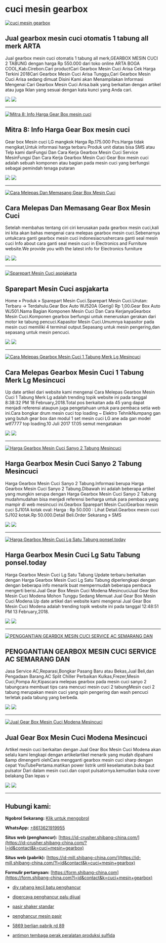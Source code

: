 # cuci mesin gearbox

<a href="https://swt.shibang-china.com/?l=id&img&k=cuci+mesin+gearbox" target="_blank">![cuci mesin gearbox](http://static.shibang-china.com/all-800x300/957.jpg)</a>

## Jual gearbox mesin cuci otomatis 1 tabung all merk ARTA
Jual gearbox mesin cuci otomatis 1 tabung all merk,GEARBOX MESIN CUCI 2 TABUNG dengan harga Rp 550.000 dari toko online ARTA BOGA COOL,Kab.Cirebon.Cari productCari Gearbox Mesin Cuci Arisa Cek Harga Terkini 2018Cari Gearbox Mesin Cuci Arisa Tunggu,Cari Gearbox Mesin Cuci Arisa sedang dimuat Disini Kami akan Menampilakan Informasi Mengenai Cari Gearbox Mesin Cuci Arisa.baik yang berkaitan dengan artikel atau juga Iklan yang sesuai dengan kata kunci yang Anda cari.


<a href="https://whatsapp.shibangsoft.com/WhatsApp.php" target="_blank" title="WhatsApp">![](http://static.shibang-china.com/icon/whatsapp.png)</a> <a href="https://swt.shibang-china.com/?l=id&icon&k=cuci+mesin+gearbox" target="_blank">![](http://static.shibang-china.com/icon/chat-id.png)</a>

---

<a href="https://swt.shibang-china.com/?l=id&img&k=cuci+mesin+gearbox" target="_blank">![Mitra 8: Info Harga Gear Box mesin cuci](http://static.shibang-china.com/all-800x300/494.jpg)</a>

## Mitra 8: Info Harga Gear Box mesin cuci
Gear box Mesin cuci LG mangkok Harga Rp.175.000 Pcs.Harga tidak mengikat,Untuk informasi harga terbaru Produk unit diatas bisa SMS atau Telp kami danFungsi Dan Cara Kerja Gearbox Mesin Cuci Service MesinFungsi Dan Cara Kerja Gearbox Mesin Cuci Gear Box mesin cuci adalah sebuah komponen atau bagian pada mesin cuci yang berfungsi sebagai pemindah tenaga putaran


<a href="https://whatsapp.shibangsoft.com/WhatsApp.php" target="_blank" title="WhatsApp">![](http://static.shibang-china.com/icon/whatsapp.png)</a> <a href="https://swt.shibang-china.com/?l=id&icon&k=cuci+mesin+gearbox" target="_blank">![](http://static.shibang-china.com/icon/chat-id.png)</a>

---

<a href="https://swt.shibang-china.com/?l=id&img&k=cuci+mesin+gearbox" target="_blank">![Cara Melepas Dan Memasang Gear Box Mesin Cuci](http://static.shibang-china.com/all-800x300/1421.jpg)</a>

## Cara Melepas Dan Memasang Gear Box Mesin Cuci
Setelah membahas tentang ciri ciri kerusakan pada gearbox mesin cuci,kali ini kita akan bahas mengenai cara melepas gearbox mesin cuci.Sebenarnya untukcara ganti gearbox mesin cuci indonesiacrushercara ganti seal mesin cuci Info about cara ganti seal mesin cuci in Electronics and Furniture website.We provide you with the latest info for Electronics furniture


<a href="https://whatsapp.shibangsoft.com/WhatsApp.php" target="_blank" title="WhatsApp">![](http://static.shibang-china.com/icon/whatsapp.png)</a> <a href="https://swt.shibang-china.com/?l=id&icon&k=cuci+mesin+gearbox" target="_blank">![](http://static.shibang-china.com/icon/chat-id.png)</a>

---

<a href="https://swt.shibang-china.com/?l=id&img&k=cuci+mesin+gearbox" target="_blank">![Sparepart Mesin Cuci aspjakarta](http://static.shibang-china.com/all-800x300/271.jpg)</a>

## Sparepart Mesin Cuci aspjakarta
Home » Produk » Sparepart Mesin Cuci.Sparepart Mesin Cuci.Urutan: Terbaru → Terdahulu.Gear Box Auto WJ520A (Gerigi) Rp 1,00.Gear Box Auto WJ501.Nama Bagian Komponen Mesin Cuci Dan Cara KerjanyaGearbox Mesin Cuci.Komponen gearbox berfungsi untuk meneruskan gerakan dari motor ke tabung pencuci.Kapasitor Mesin Cuci.Umumnya kapasitor pada mesin cuci memiliki 4 terminal output.Sepasang untuk mesin pengering,dan sepasang untuk mesin pencuci.


<a href="https://whatsapp.shibangsoft.com/WhatsApp.php" target="_blank" title="WhatsApp">![](http://static.shibang-china.com/icon/whatsapp.png)</a> <a href="https://swt.shibang-china.com/?l=id&icon&k=cuci+mesin+gearbox" target="_blank">![](http://static.shibang-china.com/icon/chat-id.png)</a>

---

<a href="https://swt.shibang-china.com/?l=id&img&k=cuci+mesin+gearbox" target="_blank">![Cara Melepas Gearbox Mesin Cuci 1 Tabung Merk Lg Mesincuci](http://static.shibang-china.com/all-800x300/566.jpg)</a>

## Cara Melepas Gearbox Mesin Cuci 1 Tabung Merk Lg Mesincuci
Up date artikel dari website kami mengenai Cara Melepas Gearbox Mesin Cuci 1 Tabung Merk Lg adalah trending topik website ini pada tanggal 8:38:32 PM 18 February,2018.Total pos berkaitan ada 45 yang dapat menjadi referensi ataupun juga pengetahuan untuk para pembaca setia web ini.Cara bongkar drum mesin cuci top loading ~ Elektro TehnikNumpang gan yang butuh gear box dan modul 1 set mesin cuci LG ane ada gan model wtf7777 top loading.10 Juli 2017 17.05 semut mengatakan


<a href="https://whatsapp.shibangsoft.com/WhatsApp.php" target="_blank" title="WhatsApp">![](http://static.shibang-china.com/icon/whatsapp.png)</a> <a href="https://swt.shibang-china.com/?l=id&icon&k=cuci+mesin+gearbox" target="_blank">![](http://static.shibang-china.com/icon/chat-id.png)</a>

---

<a href="https://swt.shibang-china.com/?l=id&img&k=cuci+mesin+gearbox" target="_blank">![Harga Gearbox Mesin Cuci Sanyo 2 Tabung Mesincuci](http://static.shibang-china.com/all-800x300/105.jpg)</a>

## Harga Gearbox Mesin Cuci Sanyo 2 Tabung Mesincuci
Harga Gearbox Mesin Cuci Sanyo 2 Tabung.Informasi berupa Harga Gearbox Mesin Cuci Sanyo 2 Tabung.Dibawah ini adalah beberapa artikel yang mungkin serupa dengan Harga Gearbox Mesin Cuci Sanyo 2 Tabung mudahmudahan bisa menjadi referensi berharga untuk para pembaca yang mampir di web mesincuci ini.Gearbox Sparepart Mesin CuciGearbox mesin cuci SJ101A kotak oval: Harga : Rp 50.000 : Lihat Detail.Gearbox mesin cuci SJ102 kotak.Rp 50.000.Detail Beli.Order Sekarang » SMS


<a href="https://whatsapp.shibangsoft.com/WhatsApp.php" target="_blank" title="WhatsApp">![](http://static.shibang-china.com/icon/whatsapp.png)</a> <a href="https://swt.shibang-china.com/?l=id&icon&k=cuci+mesin+gearbox" target="_blank">![](http://static.shibang-china.com/icon/chat-id.png)</a>

---

<a href="https://swt.shibang-china.com/?l=id&img&k=cuci+mesin+gearbox" target="_blank">![Harga Gearbox Mesin Cuci Lg Satu Tabung ponsel.today](http://static.shibang-china.com/all-800x300/1030.jpg)</a>

## Harga Gearbox Mesin Cuci Lg Satu Tabung ponsel.today
Harga Gearbox Mesin Cuci Lg Satu Tabung Update terbaru berkaitan dengan Harga Gearbox Mesin Cuci Lg Satu Tabung diperlengkapi dengan dengan beberapa info menarik buat mempermudah beberapa pembaca mengerti berisi.Jual Gear Box Mesin Cuci Modena MesincuciJual Gear Box Mesin Cuci Modena Mohon Tunggu Sedang Memuat Jual Gear Box Mesin Cuci Modena.Up date artikel dari website kami mengenai Jual Gear Box Mesin Cuci Modena adalah trending topik website ini pada tanggal 12:48:51 PM 13 February,2018.


<a href="https://whatsapp.shibangsoft.com/WhatsApp.php" target="_blank" title="WhatsApp">![](http://static.shibang-china.com/icon/whatsapp.png)</a> <a href="https://swt.shibang-china.com/?l=id&icon&k=cuci+mesin+gearbox" target="_blank">![](http://static.shibang-china.com/icon/chat-id.png)</a>

---

<a href="https://swt.shibang-china.com/?l=id&img&k=cuci+mesin+gearbox" target="_blank">![PENGGANTIAN GEARBOX MESIN CUCI SERVICE AC SEMARANG DAN](http://static.shibang-china.com/all-800x300/1434.jpg)</a>

## PENGGANTIAN GEARBOX MESIN CUCI SERVICE AC SEMARANG DAN
Jasa Service AC,Reparasi,Bongkar Pasang Baru atau Bekas,Jual Beli,dan Pengadaan Barang.AC Split Chiller Perbaikan Kulkas,Frezer,Mesin Cuci,Pompa Air,Kipascara melepas gearbox pada mesin cuci sanyo 2 tabungcara membuat tips cara mencuci mesin cuci 2 tabungMesin cuci 2 tabung merupakan mesin cuci yang spin pengering dan wash pencuci terletak pada tabung yang berbeda.


<a href="https://whatsapp.shibangsoft.com/WhatsApp.php" target="_blank" title="WhatsApp">![](http://static.shibang-china.com/icon/whatsapp.png)</a> <a href="https://swt.shibang-china.com/?l=id&icon&k=cuci+mesin+gearbox" target="_blank">![](http://static.shibang-china.com/icon/chat-id.png)</a>

---

<a href="https://swt.shibang-china.com/?l=id&img&k=cuci+mesin+gearbox" target="_blank">![Jual Gear Box Mesin Cuci Modena Mesincuci](http://static.shibang-china.com/all-800x300/1010.jpg)</a>

## Jual Gear Box Mesin Cuci Modena Mesincuci
Artikel mesin cuci berkaitan dengan Jual Gear Box Mesin Cuci Modena akan selalu kami lengkapi dengan artikelartikel menarik yang mudah dipahami &amp dimengerti olehCara mengganti gearbox mesin cuci sharp dengan cepat YouTubePertama.matikan power listrik until keselamatan.buka baut pulsator Dari dalam mesin cuci.dan copot pulsatornya.kemudian buka cover belakang Dan lepas v


<a href="https://whatsapp.shibangsoft.com/WhatsApp.php" target="_blank" title="WhatsApp">![](http://static.shibang-china.com/icon/whatsapp.png)</a> <a href="https://swt.shibang-china.com/?l=id&icon&k=cuci+mesin+gearbox" target="_blank">![](http://static.shibang-china.com/icon/chat-id.png)</a>

---
## Hubungi kami:

**Ngobrol Sekarang:** [Klik untuk mengobrol](https://swt.shibang-china.com?l=id&contact&k=cuci+mesin+gearbox)

**WhatsApp:**  [+8613621919955](https://whatsapp.shibangsoft.com/WhatsApp.php)

**Situs web (penghancur):** [https://id-crusher.shibang-china.com/](https://id-crusher.shibang-china.com/?l=id&contact&k=cuci+mesin+gearbox)

**Situs web (pabrik):** [https://id-mill.shibang-china.com/](https://id-mill.shibang-china.com/?l=id&contact&k=cuci+mesin+gearbox)

**Formulir pertanyaan:** [https://form.shibang-china.com](https://form.shibang-china.com?l=id&contact&k=cuci+mesin+gearbox)

* [diy rahang kecil batu penghancur](../31/diy%20rahang%20kecil%20batu%20penghancur.md)

* [dipercaya penghancur palu dijual](../33/dipercaya%20penghancur%20palu%20dijual.md)

* [pasir shaker standar](../33/pasir%20shaker%20standar.md)

* [penghancur mesin pasir](../32/penghancur%20mesin%20pasir.md)

* [5869 berlian pabrik rd 89](../38/5869%20berlian%20pabrik%20rd%2089.md)

* [antimon tembaga perak peralatan produksi sulfida](../37/antimon%20tembaga%20perak%20peralatan%20produksi%20sulfida.md)